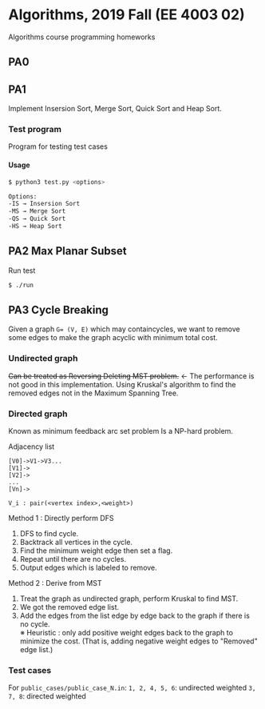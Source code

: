 # Algorithms, 2019 Fall (EE 4003 02)
Algorithms course programming homeworks

## PA0

## PA1
Implement Insersion Sort, Merge Sort, Quick Sort and Heap Sort.

### Test program
Program for testing test cases

#### Usage
```bash
$ python3 test.py <options>

Options:
-IS → Insersion Sort
-MS → Merge Sort
-QS → Quick Sort
-HS → Heap Sort
```

## PA2 Max Planar Subset

Run test
```bash
$ ./run
```

## PA3 Cycle Breaking
Given a graph `G= (V, E)` which may containcycles, we want to remove some edges to make the graph acyclic with minimum total cost.  

### Undirected graph
~~Can be treated as Reversing Deleting MST problem.~~ ← The performance is not good in this implementation.
Using Kruskal's algorithm to find the removed edges not in the Maximum Spanning Tree.

### Directed graph
Known as minimum feedback arc set problem
Is a NP-hard problem.

Adjacency list
```
[V0]->V1->V3...
[V1]->
[V2]->
...
[Vn]->
```

`V_i : pair(<vertex index>,<weight>)`  

Method 1 : Directly perform DFS  
1. DFS to find cycle.
2. Backtrack all vertices in the cycle.
3. Find the minimum weight edge then set a flag.
4. Repeat until there are no cycles.
5. Output edges which is labeled to remove.

Method 2 :  Derive from MST
1. Treat the graph as undirected graph, perform Kruskal to find MST.  
2. We got the removed edge list.  
3. Add the edges from the list edge by edge back to the graph if there is no cycle.  
※ Heuristic : only add positive weight edges back to the graph to minimize the cost. (That is, adding negative weight edges to "Removed" edge list.)

### Test cases
For `public_cases/public_case_N.in`:
`1, 2, 4, 5, 6`: undirected weighted
`3, 7, 8`: directed weighted